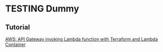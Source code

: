 # TESTING Dummy

## Tutorial
[AWS: API Gateway invoking Lambda function with Terraform and Lambda Container](https://www.bogotobogo.com/DevOps/AWS/aws-API-Gateway-Lambda-Terraform-with-ECR-Container-2.php)
